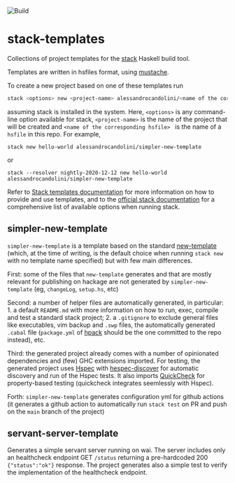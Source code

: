 ![Build](https://github.com/alessandrocandolini/stack-templates/workflows/CI%20Linux/badge.svg)

# stack-templates

Collections of project templates for the [stack](https://docs.haskellstack.org/en/stable/README/) Haskell build tool.

Templates are written in hsfiles format, using [mustache](https://mustache.github.io/). 

To create a new project based on one of these templates run  
```bash
stack <options> new <project-name> alessandrocandolini/<name of the corresponding hsfile> 
```
assuming stack is installed in the system. Here, `<options>` is any command-line option available for stack, `<project-name>` is the name of the project that will be created and `<name of the corresponding hsfile> ` is the name of a `hsfile` in this repo. For example, 
```
stack new hello-world alessandrocandolini/simpler-new-template
```
or 
```
stack --resolver nightly-2020-12-12 new hello-world alessandrocandolini/simpler-new-template
```

Refer to [Stack templates documentation](https://docs.haskellstack.org/en/stable/GUIDE/#templates) for more information on how to provide and use templates, and to the [official stack documentation](https://docs.haskellstack.org/en/stable/GUIDE/) for a comprehensive list of available options when running stack. 

## simpler-new-template

`simpler-new-template` is a template based on the standard [new-template](https://github.com/commercialhaskell/stack-templates/blob/master/new-template.hsfiles) (which, at the time of writing, is the default choice when running `stack new` with no template name specified) but with few main differences. 

First: some of the files that `new-template` generates and that are mostly relevant for publishing on hackage are not generated by `simpler-new-template` (eg, `changeLog`, `setup.hs`, etc) 

Second: a number of helper files are automatically generated, in particular: 1. a default `README.md` with more information on how to run, exec, compile and test a standard stack project; 2. a `.gitignore` to exclude general files like executables, vim backup and `.swp` files, the automatically generated `.cabal` file (`package.yml` of [hpack](https://github.com/sol/hpack) should be the one committed to the repo instead), etc. 

Third: the generated project already comes with a number of opinionated dependencies and (few) GHC extensions imported. 
For testing, the generated project uses [Hspec](https://hspec.github.io/) with [hespec-discover](https://hackage.haskell.org/package/hspec-discover) for automatic discovery and run of the Hspec tests. It also imports [QuickCheck](https://hackage.haskell.org/package/QuickCheck) for property-based testing (quickcheck integrates seemlessly with Hspec). 

Forth: `simpler-new-template` generates configuration yml for github actions (it generates a github action to automatically run `stack test` on PR and push on the `main` branch of the project) 

## servant-server-template

Generates a simple servant server running on wai. The server includes only an healthcheck endpoint GET `/status` returning a pre-hardcoded 200 `{"status":"ok"}` response. The project generates also a simple test to verify the implementation of the healthcheck endpoint. 
